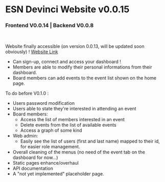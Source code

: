 # ESN Devinci Website v0.0.15

### Frontend V0.0.14 | Backend V0.0.8

<br>

Website finally accessible (on version 0.0.13, will be updated soon obviously) ! [Website Link](http://esn.hugobnl.fr)

- Can sign-up, connect and access your dashboard !
- Members are able to modify their personal informations from their dashboard.
- Board members can add events to the event list shown on the home page.

To do before V0.1.0 :

- Users password modification
- Users able to state they're interested in attending an event
- Board members:
    - Access the list of members interested in an event
    - Delete events from the list of available events
    - Access a graph of some kind
- Web admin:
    - Easily see the list of users (first and last name) mapped to their id, for easier role management.
- Overall cleaning of the menus (no need of the event tab on the dashboard for now...)
- Static pages enhance/overhaul
- API documentation
- A "not yet implemented" placeholder page.